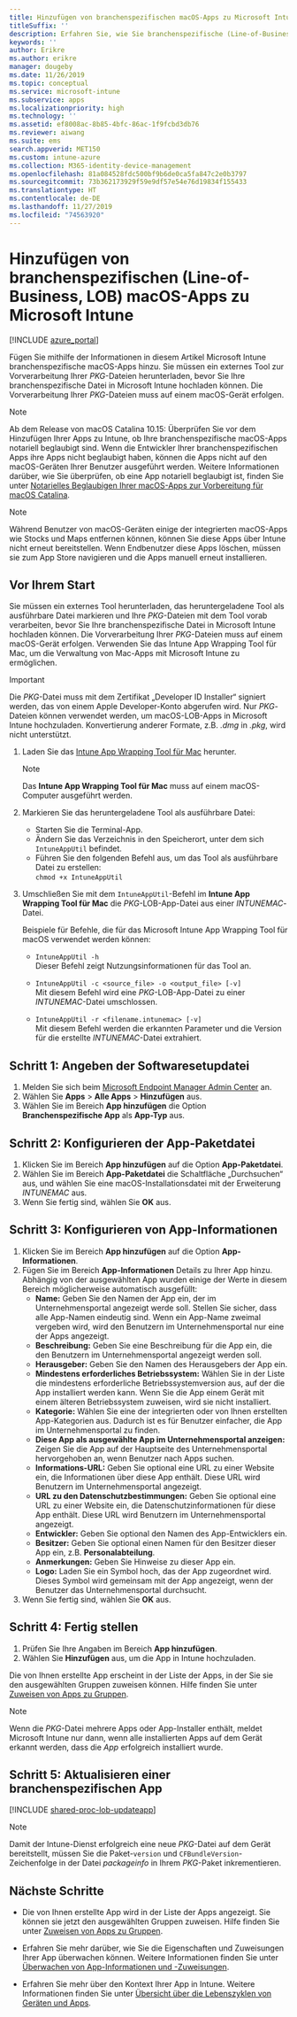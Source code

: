 ```yaml
---
title: Hinzufügen von branchenspezifischen macOS-Apps zu Microsoft Intune
titleSuffix: ''
description: Erfahren Sie, wie Sie branchenspezifische (Line-of-Business, LOB) macOS-Apps zu Microsoft Intune hinzufügen.
keywords: ''
author: Erikre
ms.author: erikre
manager: dougeby
ms.date: 11/26/2019
ms.topic: conceptual
ms.service: microsoft-intune
ms.subservice: apps
ms.localizationpriority: high
ms.technology: ''
ms.assetid: ef8008ac-8b85-4bfc-86ac-1f9fcbd3db76
ms.reviewer: aiwang
ms.suite: ems
search.appverid: MET150
ms.custom: intune-azure
ms.collection: M365-identity-device-management
ms.openlocfilehash: 81a084528fdc500bf9b6de0ca5fa847c2e0b3797
ms.sourcegitcommit: 73b362173929f59e9df57e54e76d19834f155433
ms.translationtype: HT
ms.contentlocale: de-DE
ms.lasthandoff: 11/27/2019
ms.locfileid: "74563920"
---
```

# <a name="how-to-add-macos-line-of-business-lob-apps-to-microsoft-intune"></a>Hinzufügen von branchenspezifischen (Line-of-Business, LOB) macOS-Apps zu Microsoft Intune

[!INCLUDE [azure_portal](../includes/azure_portal.md)]

Fügen Sie mithilfe der Informationen in diesem Artikel Microsoft Intune branchenspezifische macOS-Apps hinzu. Sie müssen ein externes Tool zur Vorverarbeitung Ihrer *PKG*-Dateien herunterladen, bevor Sie Ihre branchenspezifische Datei in Microsoft Intune hochladen können. Die Vorverarbeitung Ihrer *PKG*-Dateien muss auf einem macOS-Gerät erfolgen.

> [!NOTE]
> Ab dem Release von macOS Catalina 10.15: Überprüfen Sie vor dem Hinzufügen Ihrer Apps zu Intune, ob Ihre branchenspezifische macOS-Apps notariell beglaubigt sind. Wenn die Entwickler Ihrer branchenspezifischen Apps ihre Apps nicht beglaubigt haben, können die Apps nicht auf den macOS-Geräten Ihrer Benutzer ausgeführt werden. Weitere Informationen darüber, wie Sie überprüfen, ob eine App notariell beglaubigt ist, finden Sie unter [Notarielles Beglaubigen Ihrer macOS-Apps zur Vorbereitung für macOS Catalina](https://techcommunity.microsoft.com/t5/Intune-Customer-Success/Support-Tip-Notarizing-your-macOS-apps-to-prepare-for-macOS/ba-p/808579).

> [!NOTE]
> Während Benutzer von macOS-Geräten einige der integrierten macOS-Apps wie Stocks und Maps entfernen können, können Sie diese Apps über Intune nicht erneut bereitstellen. Wenn Endbenutzer diese Apps löschen, müssen sie zum App Store navigieren und die Apps manuell erneut installieren.

## <a name="before-your-start"></a>Vor Ihrem Start

Sie müssen ein externes Tool herunterladen, das heruntergeladene Tool als ausführbare Datei markieren und Ihre *PKG*-Dateien mit dem Tool vorab verarbeiten, bevor Sie Ihre branchenspezifische Datei in Microsoft Intune hochladen können. Die Vorverarbeitung Ihrer *PKG*-Dateien muss auf einem macOS-Gerät erfolgen. Verwenden Sie das Intune App Wrapping Tool für Mac, um die Verwaltung von Mac-Apps mit Microsoft Intune zu ermöglichen.

> [!IMPORTANT]
> Die *PKG*-Datei muss mit dem Zertifikat „Developer ID Installer“ signiert werden, das von einem Apple Developer-Konto abgerufen wird. Nur *PKG*-Dateien können verwendet werden, um macOS-LOB-Apps in Microsoft Intune hochzuladen. Konvertierung anderer Formate, z.B. *.dmg* in *.pkg*, wird nicht unterstützt.
>

1. Laden Sie das [Intune App Wrapping Tool für Mac](https://github.com/msintuneappsdk/intune-app-wrapping-tool-mac) herunter.

    > [!NOTE]
    > Das **Intune App Wrapping Tool für Mac** muss auf einem macOS-Computer ausgeführt werden. 

2. Markieren Sie das heruntergeladene Tool als ausführbare Datei:
   - Starten Sie die Terminal-App.
   - Ändern Sie das Verzeichnis in den Speicherort, unter dem sich `IntuneAppUtil` befindet.
   - Führen Sie den folgenden Befehl aus, um das Tool als ausführbare Datei zu erstellen:<br> 
       `chmod +x IntuneAppUtil`

3. Umschließen Sie mit dem `IntuneAppUtil`-Befehl im **Intune App Wrapping Tool für Mac** die *PKG*-LOB-App-Datei aus einer *INTUNEMAC*-Datei.<br>

    Beispiele für Befehle, die für das Microsoft Intune App Wrapping Tool für macOS verwendet werden können:
    
    - `IntuneAppUtil -h`<br>
    Dieser Befehl zeigt Nutzungsinformationen für das Tool an.
    
    - `IntuneAppUtil -c <source_file> -o <output_file> [-v]`<br>
    Mit diesem Befehl wird eine *PKG*-LOB-App-Datei zu einer *INTUNEMAC*-Datei umschlossen.
    
    - `IntuneAppUtil -r <filename.intunemac> [-v]`<br>
    Mit diesem Befehl werden die erkannten Parameter und die Version für die erstellte *INTUNEMAC*-Datei extrahiert.

## <a name="step-1---specify-the-software-setup-file"></a>Schritt 1: Angeben der Softwaresetupdatei

1. Melden Sie sich beim [Microsoft Endpoint Manager Admin Center](https://go.microsoft.com/fwlink/?linkid=2109431) an.
2. Wählen Sie **Apps** > **Alle Apps** > **Hinzufügen** aus.
3. Wählen Sie im Bereich **App hinzufügen** die Option **Branchenspezifische App** als **App-Typ** aus.

## <a name="step-2---configure-the-app-package-file"></a>Schritt 2: Konfigurieren der App-Paketdatei

1. Klicken Sie im Bereich **App hinzufügen** auf die Option **App-Paketdatei**.
2. Wählen Sie im Bereich **App-Paketdatei** die Schaltfläche „Durchsuchen“ aus, und wählen Sie eine macOS-Installationsdatei mit der Erweiterung *INTUNEMAC* aus.
3. Wenn Sie fertig sind, wählen Sie **OK** aus.


## <a name="step-3---configure-app-information"></a>Schritt 3: Konfigurieren von App-Informationen

1. Klicken Sie im Bereich **App hinzufügen** auf die Option **App-Informationen**.
2. Fügen Sie im Bereich **App-Informationen** Details zu Ihrer App hinzu. Abhängig von der ausgewählten App wurden einige der Werte in diesem Bereich möglicherweise automatisch ausgefüllt:
    - **Name:** Geben Sie den Namen der App ein, der im Unternehmensportal angezeigt werde soll. Stellen Sie sicher, dass alle App-Namen eindeutig sind. Wenn ein App-Name zweimal vergeben wird, wird den Benutzern im Unternehmensportal nur eine der Apps angezeigt.
    - **Beschreibung:** Geben Sie eine Beschreibung für die App ein, die den Benutzern im Unternehmensportal angezeigt werden soll.
    - **Herausgeber:** Geben Sie den Namen des Herausgebers der App ein.
    - **Mindestens erforderliches Betriebssystem:** Wählen Sie in der Liste die mindestens erforderliche Betriebssystemversion aus, auf der die App installiert werden kann. Wenn Sie die App einem Gerät mit einem älteren Betriebssystem zuweisen, wird sie nicht installiert.
    - **Kategorie:** Wählen Sie eine der integrierten oder von Ihnen erstellten App-Kategorien aus. Dadurch ist es für Benutzer einfacher, die App im Unternehmensportal zu finden.
    - **Diese App als ausgewählte App im Unternehmensportal anzeigen:** Zeigen Sie die App auf der Hauptseite des Unternehmensportal hervorgehoben an, wenn Benutzer nach Apps suchen.
    - **Informations-URL:** Geben Sie optional eine URL zu einer Website ein, die Informationen über diese App enthält. Diese URL wird Benutzern im Unternehmensportal angezeigt.
    - **URL zu den Datenschutzbestimmungen:** Geben Sie optional eine URL zu einer Website ein, die Datenschutzinformationen für diese App enthält. Diese URL wird Benutzern im Unternehmensportal angezeigt.
    - **Entwickler:** Geben Sie optional den Namen des App-Entwicklers ein.
    - **Besitzer:** Geben Sie optional einen Namen für den Besitzer dieser App ein, z.B. **Personalabteilung**.
    - **Anmerkungen:** Geben Sie Hinweise zu dieser App ein.
    - **Logo:** Laden Sie ein Symbol hoch, das der App zugeordnet wird. Dieses Symbol wird gemeinsam mit der App angezeigt, wenn der Benutzer das Unternehmensportal durchsucht.
3. Wenn Sie fertig sind, wählen Sie **OK** aus.

## <a name="step-4---finish-up"></a>Schritt 4: Fertig stellen

1. Prüfen Sie Ihre Angaben im Bereich **App hinzufügen**.
2. Wählen Sie **Hinzufügen** aus, um die App in Intune hochzuladen.

Die von Ihnen erstellte App erscheint in der Liste der Apps, in der Sie sie den ausgewählten Gruppen zuweisen können. Hilfe finden Sie unter [Zuweisen von Apps zu Gruppen](apps-deploy.md).

> [!NOTE]
> Wenn die *PKG*-Datei mehrere Apps oder App-Installer enthält, meldet Microsoft Intune nur dann, wenn alle installierten Apps auf dem Gerät erkannt werden, dass die *App* erfolgreich installiert wurde.

## <a name="step-5---update-a-line-of-business-app"></a>Schritt 5: Aktualisieren einer branchenspezifischen App

[!INCLUDE [shared-proc-lob-updateapp](../includes/shared-proc-lob-updateapp.md)]

> [!NOTE]
> Damit der Intune-Dienst erfolgreich eine neue *PKG*-Datei auf dem Gerät bereitstellt, müssen Sie die Paket-`version` und `CFBundleVersion`-Zeichenfolge in der Datei *packageinfo* in Ihrem *PKG*-Paket inkrementieren.

## <a name="next-steps"></a>Nächste Schritte

- Die von Ihnen erstellte App wird in der Liste der Apps angezeigt. Sie können sie jetzt den ausgewählten Gruppen zuweisen. Hilfe finden Sie unter [Zuweisen von Apps zu Gruppen](apps-deploy.md).

- Erfahren Sie mehr darüber, wie Sie die Eigenschaften und Zuweisungen Ihrer App überwachen können. Weitere Informationen finden Sie unter [Überwachen von App-Informationen und -Zuweisungen](apps-monitor.md).

- Erfahren Sie mehr über den Kontext Ihrer App in Intune. Weitere Informationen finden Sie unter [Übersicht über die Lebenszyklen von Geräten und Apps](../fundamentals/device-lifecycle.md).
